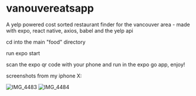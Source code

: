 # vanouvereatsapp
A yelp powered cost sorted restaurant finder for the vancouver area - made with expo, react native, axios, babel and the yelp api

cd into the main "food" directory

run expo start 

scan the expo qr code with your phone and run in the expo go app, enjoy!

screenshots from my iphone X: 

![IMG_4483](https://user-images.githubusercontent.com/3681651/140056195-ef693ab4-30a8-44dd-abd0-dbeea5c0e3da.PNG)
![IMG_4484](https://user-images.githubusercontent.com/3681651/140056189-791c487d-7e02-4c59-ad7d-db7d118e6d84.PNG)





